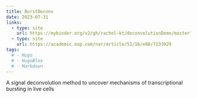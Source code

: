 ```yaml
---
title: BurstDeconv
date: 2023-07-31
links:
  - type: site
    url: https://mybinder.org/v2/gh/rachel-kt/deconvolutionDemo/master?filepath=Deconvolution_demo.ipynb
  - type: site
    url: https://academic.oup.com/nar/article/51/16/e88/7233929
tags:
  # - Hugo
  # - HugoBlox
  # - Markdown
---
```


A signal deconvolution method to uncover mechanisms of transcriptional bursting in live cells

<!--more-->
